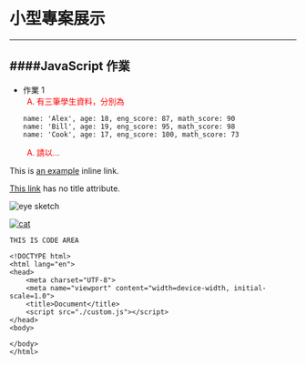 # 小型專案展示

---

## ####JavaScript 作業

<style type="text/css">
    ul li ul li{ color:red; list-style-type: upper-alpha; }
</style>

- 作業 1
  - 有三筆學生資料，分別為
  ```
  name: 'Alex', age: 18, eng_score: 87, math_score: 90
  name: 'Bill', age: 19, eng_score: 95, math_score: 98
  name: 'Cook', age: 17, eng_score: 100, math_score: 73
  ```
  - 請以...

This is [an example](http://example.com/ "Title") inline link.

[This link](http://example.net/) has no title attribute.

![eye sketch](https://cdn.pixabay.com/photo/2019/09/05/05/28/blue-4453129__480.jpg)

[![cat](https://cdn.pixabay.com/photo/2018/05/01/07/47/animal-3364909__480.png)](https://i.imgur.com/T64Obbf.mp4)

```
THIS IS CODE AREA

<!DOCTYPE html>
<html lang="en">
<head>
    <meta charset="UTF-8">
    <meta name="viewport" content="width=device-width, initial-scale=1.0">
    <title>Document</title>
    <script src="./custom.js"></script>
</head>
<body>

</body>
</html>
```
